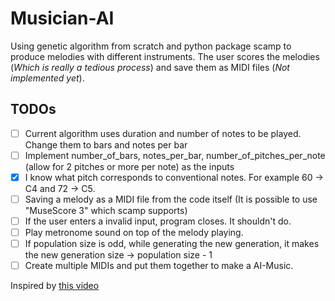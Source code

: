 # Musician-AI
Using genetic algorithm from scratch and python package scamp to produce melodies with different instruments.
The user scores the melodies (*Which is really a tedious process*) and save them as MIDI files (*Not implemented yet*). 


## TODOs 
- [ ] Current algorithm uses duration and number of notes to be played. Change them to bars and notes per bar
- [ ] Implement number_of_bars, notes_per_bar, number_of_pitches_per_note (allow for 2 pitches or more per note) as the inputs
- [x] I know what pitch corresponds to conventional notes. For example 60 -> C4 and 72 -> C5.
- [ ] Saving a melody as a MIDI file from the code itself (It is possible to use "MuseScore 3" which scamp supports) 
- [ ] If the user enters a invalid input, program closes. It shouldn't do.
- [ ] Play metronome sound on top of the melody playing.
- [ ] If population size is odd, while generating the new generation, it makes the new generation size -> population size - 1 
- [ ] Create multiple MIDIs and put them together to make a AI-Music.

Inspired by [this video](https://youtu.be/aOsET8KapQQ?si=YWnSoHEe_7Fyb7yq)


